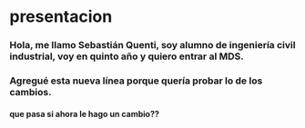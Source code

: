 # presentacion
### Hola, me llamo Sebastián Quenti, soy alumno de ingeniería civil industrial, voy en quinto año y quiero entrar al MDS. 
### Agregué esta nueva línea porque quería probar lo de los cambios.
#### que pasa si ahora le hago un cambio??